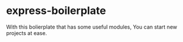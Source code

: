 # express-boilerplate
With this bolierplate that has some useful modules, You can start new projects at ease.
